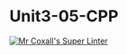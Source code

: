 # Unit3-05-CPP
[![Mr Coxall's Super Linter](https://github.com/ICS3U-Programming-Kent-Gatera/Unit3-05-CPP/workflows/Mr%20Coxall's%20Super%20Linter/badge.svg)](https://github.com/ICS3U-Programming-Kent-Gatera/Unit3-05-CPP/actions/)
